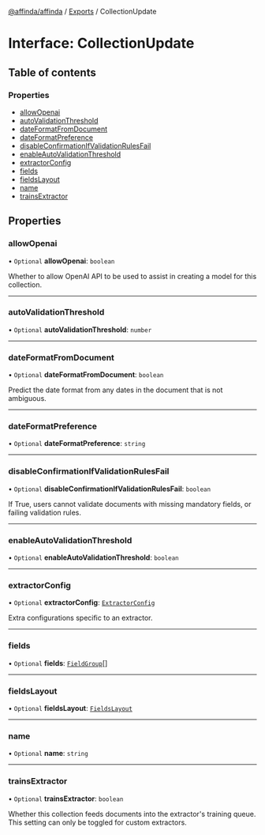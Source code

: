 [@affinda/affinda](../README.md) / [Exports](../modules.md) / CollectionUpdate

# Interface: CollectionUpdate

## Table of contents

### Properties

- [allowOpenai](CollectionUpdate.md#allowopenai)
- [autoValidationThreshold](CollectionUpdate.md#autovalidationthreshold)
- [dateFormatFromDocument](CollectionUpdate.md#dateformatfromdocument)
- [dateFormatPreference](CollectionUpdate.md#dateformatpreference)
- [disableConfirmationIfValidationRulesFail](CollectionUpdate.md#disableconfirmationifvalidationrulesfail)
- [enableAutoValidationThreshold](CollectionUpdate.md#enableautovalidationthreshold)
- [extractorConfig](CollectionUpdate.md#extractorconfig)
- [fields](CollectionUpdate.md#fields)
- [fieldsLayout](CollectionUpdate.md#fieldslayout)
- [name](CollectionUpdate.md#name)
- [trainsExtractor](CollectionUpdate.md#trainsextractor)

## Properties

### allowOpenai

• `Optional` **allowOpenai**: `boolean`

Whether to allow OpenAI API to be used to assist in creating a model for this collection.

___

### autoValidationThreshold

• `Optional` **autoValidationThreshold**: `number`

___

### dateFormatFromDocument

• `Optional` **dateFormatFromDocument**: `boolean`

Predict the date format from any dates in the document that is not ambiguous.

___

### dateFormatPreference

• `Optional` **dateFormatPreference**: `string`

___

### disableConfirmationIfValidationRulesFail

• `Optional` **disableConfirmationIfValidationRulesFail**: `boolean`

If True, users cannot validate documents with missing mandatory fields, or failing validation rules.

___

### enableAutoValidationThreshold

• `Optional` **enableAutoValidationThreshold**: `boolean`

___

### extractorConfig

• `Optional` **extractorConfig**: [`ExtractorConfig`](ExtractorConfig.md)

Extra configurations specific to an extractor.

___

### fields

• `Optional` **fields**: [`FieldGroup`](FieldGroup.md)[]

___

### fieldsLayout

• `Optional` **fieldsLayout**: [`FieldsLayout`](FieldsLayout.md)

___

### name

• `Optional` **name**: `string`

___

### trainsExtractor

• `Optional` **trainsExtractor**: `boolean`

Whether this collection feeds documents into the extractor's training queue. This setting can only be toggled for custom extractors.
